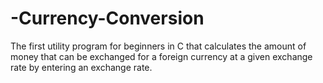 # -Currency-Conversion
The first utility program for beginners in C that calculates the amount of money that can be exchanged for a foreign currency at a given exchange rate by entering an exchange rate. 
